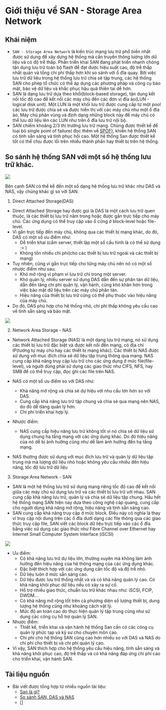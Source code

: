 # Giới thiệu về SAN - Storage Area Network

## Khái niệm
- `SAN - Storage Area Network` là kiến trúc mạng lưu trữ phổ biến nhất được sử dụng để xây dựng hệ thống mà cần truyền thông lượng lớn dữ liệu và có độ trễ thấp. Phần triển khai SAN đang phát triển nhanh chóng tận dụng lưu trữ toàn bộ flash để đạt được hiệu suất cao, độ trễ thấp nhất quán và tổng chi phí thấp hơn khi so sánh với ổ đĩa quay. Bởi việc lưu trữ dữ liệu trong hệ thống lưu trữ chia sẻ tập trung, các hệ thống SAN cho phép tổ chức có thể áp dụng các phương pháp và công cụ bảo mật, bảo vệ dữ liệu và khắc phục hậu quả thiên tai dễ hơn.
- SAN là dạng lưu trữ dựa theo khối(block-based storage), tận dụng kết nối tốc độ cao để kết nối các máy chủ đến các đơn vị đĩa ảo(LUN - logical disk unit). Một LUN là một khối lưu trữ được cung cấp từ một pool các lưu trữ được chia sẻ và được hiển thị với các máy chủ như một ổ đĩa ảo. Máy chủ phân vùng và định dạng những block này để máy chủ có thể lưu dữ liệu lên các LUN như trên ổ đĩa lưu trữ nội bộ.
- SAN chiếm khoảng 2/3 thị trường lưu trữ mạng. Chúng được thiết kế để loại bỏ single point of failure( đọc thêm về [SPOF](https://github.com/lamth/tailieu-HighAvailability/blob/master/Introduction-to-HighAvailability.md)), khiến hệ thống SAN có tính sẵn sàng và tính phục hồi cao. Một hệ thống San được thiết kế tốt có thể chịu được lỗi trên nhiều thành phần hay thiết bị trên hệ thống.


## So sánh hệ thống SAN với một số hệ thống lưu trữ khác.

![](https://i.imgur.com/sjCpxjd.png)

Bên cạnh SAN có thể kể đến một số dạng hệ thống lưu trữ khác như DAS và NAS, vậy chúng khác gì so với SAN.

1. Direct Attached Storage(DAS)
- Direct Attached Storage hay được gọi là DAS là một cách lưu trữ quen thuộc, là các thiết bị lưu trữ nằm trong hoặc được gắn trực tiếp cho máy chủ. Các ứng dụng có thể truy cập vào ổ cứng ở block-level hoặc file-level.
- Vì gắn trực tiếp đến máy chủ, không qua các thiết bị mạng khác, do đó, DAS có một số ưu điểm như:
  - Dễ triển khai (cắm server, thiết lập một số cấu hình là có thể sử dụng :> )
  - Không tốn nhiều chi phí(cho các thiết bị lưu trữ ngoài và các thiết bị mạng)
- Tuy nhiên, cũng vì gắn trực tiếp cho từng máy chủ nên nó có một số nhược điểm như sau:
  - Khó mở rộng vì phạm vi lưu trữ chỉ trong một server.
  - Khó quản lý, nhiều server sử dụng DAS dẫn đến sự phân tán dữ liệu, dẫn đến tăng chi phí quản lý, vận hành, cũng khó khăn hơn trong việc bảo mật dữ liệu trên các máy chủ phân tán.
  - Hiệu năng của thiết bị lưu trữ cũng có thể phụ thuộc vào hiệu năng của máy chủ.
- Do đó, DAS phù hợp cho hệ thống nhỏ, chi phí thấp không yêu cầu cao về tính sẵn sàng và bảo mật.

![](https://i.imgur.com/WqvOQde.png)

2. Network Area Storage - NAS

- Network Attached Storage (NAS) là một dạng lưu trữ mạng, nó sử dụng các thiết bị lưu trữ đặc biệt và được kết nối đến mạng, có địa chỉ IP(tương tự máy chủ hay các thiết bị mạng khác). Các thiết bị NAS được sử dụng với mục đích chia sẻ dữ liệu tập trung thông qua mạng. NAS cung cấp khả năng truy cập lưu trữ cho các ứng dụng ở mức file(file-level), và người dùng phải sử dụng các giao thức như CIFS, NFS, hay SMB để có thể truy cập, đọc ghi các file trên NAS.

- NAS có một số ưu điểm so với DAS như:
  - Khả năng mở rộng và chia sẻ dự hiệu với nhu cầu lơn hơn so với DAS.
  - Cung cấp khả năng lưu trữ tập chung và chia sẻ qua mạng nên NAS, do đó dễ dàng quản lý hơn.
  - Chi phí triển khai hợp lý.

- Nhược điểm: 
  - NAS cung cấp hiệu năng lưu trữ không tốt vì nó chia sẻ dữ liệu sử dụng chung hạ tầng mạng với các ứng dụng khác. Do đó hiệu năng của nó dễ bị ảnh hưởng cũng như dễ làm ảnh hưởng đến hạ tầng mạng.

- NAS thường được sử dụng với mục đích lưu trữ và quản lý dữ liệu tập trung mà mà lượng dữ liệu nhỏ hoặc không yêu cầu nhiều đến hiệu năng, tốc độ lưu trữ dữ liệu

3. Storage Area Network - SAN

- SAN là một hệ thống lưu trữ sử dụng mạng riêng tốc độ cao để kết nối giữa các máy chủ sử dụng lưu trữ và các thiết bị lưu trữ với nhau. SAN cung cấp khả năng lưu trữ, quản lý và chia sẻ dữ liệu tập chung. Hầu hết hệ thống mạng SAN hiện nay dựa theo công nghệ cáp quang, cung cấp cho người dùng khả năng mở rộng, hiệu năng và tính sẵn sàng cao.
- SAN cung cấp khả năng truy cập ở mức block. Điều này có nghĩa là thay vì truy cập nội dung trên các ổ đĩa dưới dạng các file thông qua các giao thức truy cập file, SAN viết các block dữ liệu trực tiếp vào các ổ đĩa bằng việc sử dụng các giao thức như Fibre Channel over Ethernet hay Internet Small Computer System Interface (iSCSI)

![](https://i.imgur.com/IY9Yu2r.png)


- Ưu điểm:
  - Có khả năng lưu trữ dự liệu lớn, thường xuyên mà không làm ảnh hưởng đến hiệu năng của hệ thông mạng của các ứng dụng khác.
  - Đặc biệt thích hợp với các ứng dụng cần tốc độ và độ trễ nhỏ.
  - Dữ liệu luôn ở mức sẵn sàng cao.
  - Dữ liệu được lưu trữ thống nhất và và có khả năng quản lý cao. Có khả năng khôi phục dữ liệu nếu có xảy ra sự cố.
  - Hỗ trợ nhiều giao thức, chuẩn lưu trữ khác nhau như: iSCSI, FCIP, DWDM…
  - Có khả năng mở rộng tốt trên cả phương diện số lượng thiết bị, dung lượng hệ thống cũng như khoảng cách vật lý.
  - Mức độ an toàn cao do thực hiện quản lý tập trung cũng như sử dụng các công cụ hỗ trợ quản lý SAN.
- Nhược điểm:
  - Thiết kế, triển khai và vận hành hệ thống San cần có các công cụ quản lý phức tạp và kỹ sư cho chuyên môn cao.
  - Chi phí cho hệ thống SAN cũng cao hơn nhiều so với DAS và NAS do chi phí cho thiết bị và chi phí quản lý cao.
- Vì vậy, SAN thích hợp cho hệ thống yêu cầu hiệu năng, tính sẵn sàng và khả năng khôi phục cao, độ trễ thấp và có khả năng đáp ứng chi phí cao cho triển khai, vận hành SAN.














## Tài liệu nguồn
- Bài viết được tổng hợp từ nhiều nguồn tài liệu:
  - [San là gì?](https://www.netapp.com/data-storage/what-is-san-storage-area-network/)
  - [So sánh SAN, DAS và NAS](http://vinahost.info/phan-biet-das-nas-va-san)
  - []
